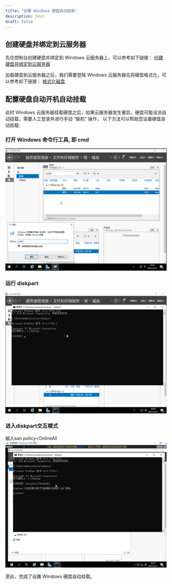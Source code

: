 ```yaml
---
title: "设置 Windows 硬盘自动挂载"
description: test
draft: false
---
```


## 创建硬盘并绑定到云服务器

先在控制台创建硬盘并绑定到 Windows 云服务器上，可以参考如下链接：
[创建硬盘并绑定到云服务器](https://docsv3.qingcloud.com/storage/disk/manual/basic_volume/#第一步创建基础型硬盘)

加载硬盘到云服务器之后，我们需要登陆 Windows 云服务器先将硬盘格式化，可以参考如下链接：
[格式化磁盘](https://docsv3.qingcloud.com/storage/disk/quickstart/quick_start/#windows-%E6%93%8D%E4%BD%9C%E7%B3%BB%E7%BB%9F)

## 配置硬盘自动开机自动挂载
此时 Windows 云服务器挂载硬盘之后，如果云服务器发生重启，硬盘可能没法自动挂载，需要人工登录并进行手动 “联机” 操作， 以下方法可以帮助您设置硬盘自动挂载:

### 打开 Windows 命令行工具, 即 cmd 
![Windows 硬盘自动挂载](../_images/win_auto_mount_1.png)
### 运行 diskpart
![Windows 硬盘自动挂载](../_images/win_auto_mount_2.png)
### 进入diskpart交互模式
输入san policy=OnlineAll
![Windows 硬盘自动挂载](../_images/win_auto_mount_3.png)

至此，完成了设置 Windows 硬盘自动挂载。